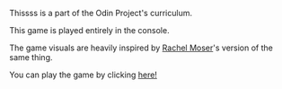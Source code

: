 Thissss is a part of the Odin Project's curriculum.

This game is played entirely in the console.

The game visuals are heavily inspired by [Rachel Moser](https://github.com/rlmoser99)'s version of the same thing.

You can play the game by clicking [here!](https://replit.com/@SwaroopAjit/Mastermind?v=1)
